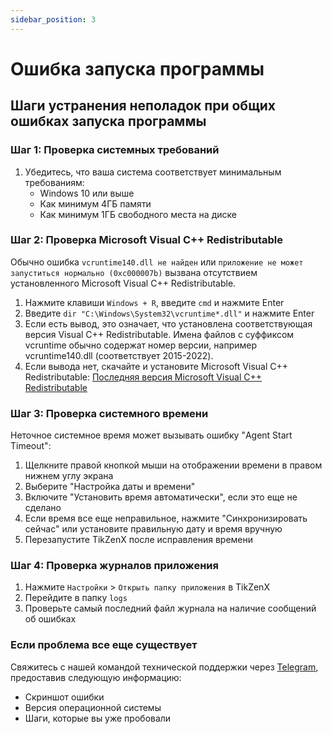 ```yaml
---
sidebar_position: 3
---
```


# Ошибка запуска программы

## Шаги устранения неполадок при общих ошибках запуска программы

### Шаг 1: Проверка системных требований

1. Убедитесь, что ваша система соответствует минимальным требованиям:
   - Windows 10 или выше
   - Как минимум 4ГБ памяти
   - Как минимум 1ГБ свободного места на диске

### Шаг 2: Проверка Microsoft Visual C++ Redistributable

Обычно ошибка `vcruntime140.dll не найден` или `приложение не может запуститься нормально (0xc000007b)` вызвана отсутствием установленного Microsoft Visual C++ Redistributable.

1. Нажмите клавиши `Windows + R`, введите `cmd` и нажмите Enter
2. Введите `dir "C:\Windows\System32\vcruntime*.dll"` и нажмите Enter
3. Если есть вывод, это означает, что установлена соответствующая версия Visual C++ Redistributable. Имена файлов с суффиксом vcruntime обычно содержат номер версии, например vcruntime140.dll (соответствует 2015-2022).
4. Если вывода нет, скачайте и установите Microsoft Visual C++ Redistributable: [Последняя версия Microsoft Visual C++ Redistributable](https://learn.microsoft.com/en-us/cpp/windows/latest-supported-vc-redist?view=msvc-170)

### Шаг 3: Проверка системного времени

Неточное системное время может вызывать ошибку "Agent Start Timeout":

1. Щелкните правой кнопкой мыши на отображении времени в правом нижнем углу экрана
2. Выберите "Настройка даты и времени"
3. Включите "Установить время автоматически", если это еще не сделано
4. Если время все еще неправильное, нажмите "Синхронизировать сейчас" или установите правильную дату и время вручную
5. Перезапустите TikZenX после исправления времени

### Шаг 4: Проверка журналов приложения

1. Нажмите `Настройки` > `Открыть папку приложения` в TikZenX
2. Перейдите в папку `logs`
3. Проверьте самый последний файл журнала на наличие сообщений об ошибках

### Если проблема все еще существует

Свяжитесь с нашей командой технической поддержки через [Telegram](https://t.me/fayelsyahmi), предоставив следующую информацию:

- Скриншот ошибки
- Версия операционной системы
- Шаги, которые вы уже пробовали
